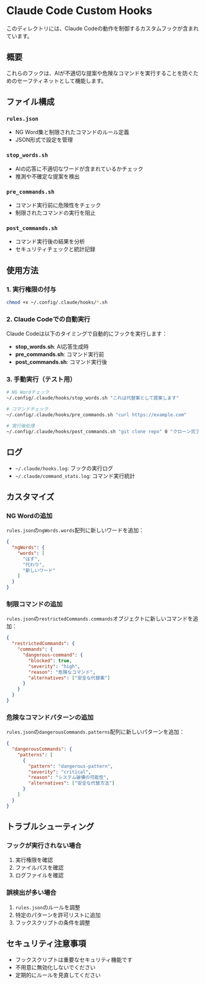 # Claude Code Custom Hooks

このディレクトリには、Claude Codeの動作を制御するカスタムフックが含まれています。

## 概要

これらのフックは、AIが不適切な提案や危険なコマンドを実行することを防ぐためのセーフティネットとして機能します。

## ファイル構成

### `rules.json`

- NG Word集と制限されたコマンドのルール定義
- JSON形式で設定を管理

### `stop_words.sh`

- AIの応答に不適切なワードが含まれているかチェック
- 推測や不確定な提案を検出

### `pre_commands.sh`

- コマンド実行前に危険性をチェック
- 制限されたコマンドの実行を阻止

### `post_commands.sh`

- コマンド実行後の結果を分析
- セキュリティチェックと統計記録

## 使用方法

### 1. 実行権限の付与

```bash
chmod +x ~/.config/.claude/hooks/*.sh
```

### 2. Claude Codeでの自動実行

Claude Codeは以下のタイミングで自動的にフックを実行します：

- **stop_words.sh**: AI応答生成時
- **pre_commands.sh**: コマンド実行前
- **post_commands.sh**: コマンド実行後

### 3. 手動実行（テスト用）

```bash
# NG Wordチェック
~/.config/.claude/hooks/stop_words.sh "これは代替案として提案します"

# コマンドチェック
~/.config/.claude/hooks/pre_commands.sh "curl https://example.com"

# 実行後処理
~/.config/.claude/hooks/post_commands.sh "git clone repo" 0 "クローン完了"
```

## ログ

- `~/.claude/hooks.log`: フックの実行ログ
- `~/.claude/command_stats.log`: コマンド実行統計

## カスタマイズ

### NG Wordの追加

`rules.json`の`ngWords.words`配列に新しいワードを追加：

```json
{
  "ngWords": {
    "words": [
      "はず",
      "代わり",
      "新しいワード"
    ]
  }
}
```

### 制限コマンドの追加

`rules.json`の`restrictedCommands.commands`オブジェクトに新しいコマンドを追加：

```json
{
  "restrictedCommands": {
    "commands": {
      "dangerous-command": {
        "blocked": true,
        "severity": "high",
        "reason": "危険なコマンド",
        "alternatives": ["安全な代替案"]
      }
    }
  }
}
```

### 危険なコマンドパターンの追加

`rules.json`の`dangerousCommands.patterns`配列に新しいパターンを追加：

```json
{
  "dangerousCommands": {
    "patterns": [
      {
        "pattern": "dangerous-pattern",
        "severity": "critical",
        "reason": "システム破壊の可能性",
        "alternatives": ["安全な代替方法"]
      }
    ]
  }
}
```

## トラブルシューティング

### フックが実行されない場合

1. 実行権限を確認
2. ファイルパスを確認
3. ログファイルを確認

### 誤検出が多い場合

1. `rules.json`のルールを調整
2. 特定のパターンを許可リストに追加
3. フックスクリプトの条件を調整

## セキュリティ注意事項

- フックスクリプトは重要なセキュリティ機能です
- 不用意に無効化しないでください
- 定期的にルールを見直してください
